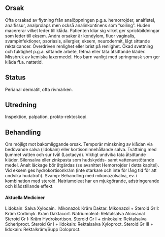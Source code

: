 ## Orsak

Ofta orsakad av flytning från analöppningen p.g.a. hemorrojder, analfistel, analfissur, analprolaps men också analinkontinens som ”soiling”. Huden macererar vilket leder till klåda. Patienten kliar sig vilket ger sprickbildningar som leder till eksem. Andra orsaker är kondylom, fluor vaginalis, svampinfektioner, psoriasis, allergier, eksem, neurodermit, lågt sittande rektalcancer. Överdriven renlighet eller brist på renlighet. Ökad svettning och fuktighet p.g.a. sittande arbete, fetma eller täta åtsittande kläder. Missbruk av kemiska laxermedel. Hos barn vanligt med springmask som ger klåda ff.a. nattetid.

## Status

Perianal dermatit, ofta rivmärken.

## Utredning

Inspektion, palpation, prokto-rektoskopi.

## Behandling

Om möjligt mot bakomliggande orsak. Temporär minskning av klådan via bedövande salva (lidokain) eller kortisoninnehållande salva. Tvättning med ljummet vatten och sur tvål (Lactacyd). Viktigt undvika täta åtsittande kläder. Silonsalva eller zinkpasta som hudskydds- samt vattenavstötande medel. Analt läckage bör åtgärdas (se avsnittet Hemorrojder i detta kapitel). Vid eksem ges hydrokortisonkräm (inte starkare och inte för lång tid för att undvika hudatrofi). Svamp: Behandling med mikonazolsalva, ev. i kombination med steroid.
Natriumoleat har en mjukgörande, adstringerande och klådstillande effekt.

#### Aktuella Mediciner

Lidokain: Salva Xylocain. 
Mikonazol: Kräm Daktar.
Mikonazol + Steroid Gr I: Kräm Cortimyk. Kräm Daktacort.
Natriumoleat: Rektalsalva Alcosanal
Steroid Gr I: Kräm Hydrokortison.
Steroid Gr I + cinkokain: Rektalsalva Scheriproct.
Steroid Gr I + lidokain: Rektalsalva Xyloproct.
Steroid Gr III + lidokain: Rektalkräm/Supp Doloproct.

